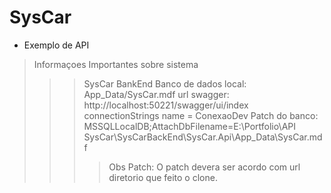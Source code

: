 # SysCar
* Exemplo de API
> Informaçoes Importantes sobre sistema
>>> SysCar BankEnd
>>> Banco de dados local: App_Data/SysCar.mdf
>>> url swagger: http://localhost:50221/swagger/ui/index
>>> connectionStrings name = ConexaoDev
>>> Patch do banco: MSSQLLocalDB;AttachDbFilename=E:\Portfolio\API SysCar\SysCarBackEnd\SysCar.Api\App_Data\SysCar.mdf
>>>> Obs Patch: O patch devera ser acordo com url diretorio que feito o clone. 
